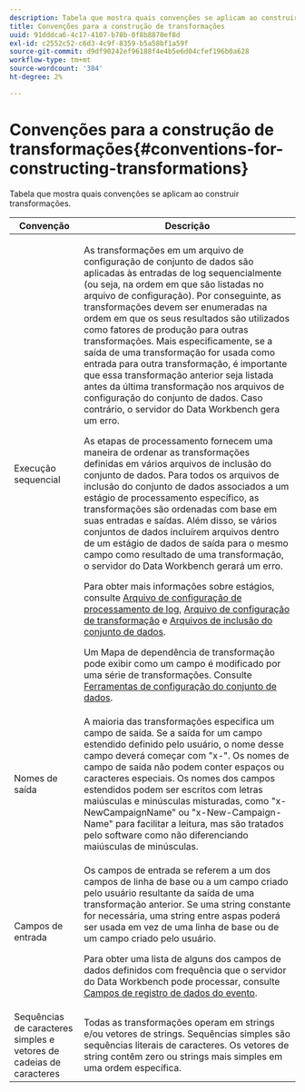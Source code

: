 ```yaml
---
description: Tabela que mostra quais convenções se aplicam ao construir transformações.
title: Convenções para a construção de transformações
uuid: 91dddca6-4c17-4107-b78b-0f8b8870ef8d
exl-id: c2552c52-c6d3-4c9f-8359-b5a58bf1a59f
source-git-commit: d9df90242ef96188f4e4b5e6d04cfef196b0a628
workflow-type: tm+mt
source-wordcount: '384'
ht-degree: 2%

---
```


# Convenções para a construção de transformações{#conventions-for-constructing-transformations}

Tabela que mostra quais convenções se aplicam ao construir transformações.

<table id="table_BEB0F6C416D144B5A2DD3D1A21613B21"> 
 <thead> 
  <tr> 
   <th colname="col1" class="entry"> Convenção </th> 
   <th colname="col2" class="entry"> Descrição </th> 
  </tr> 
 </thead>
 <tbody> 
  <tr> 
   <td colname="col1"> Execução sequencial </td> 
   <td colname="col2"> <p>As transformações em um arquivo de configuração de conjunto de dados são aplicadas às entradas de log sequencialmente (ou seja, na ordem em que são listadas no arquivo de configuração). Por conseguinte, as transformações devem ser enumeradas na ordem em que os seus resultados são utilizados como fatores de produção para outras transformações. Mais especificamente, se a saída de uma transformação for usada como entrada para outra transformação, é importante que essa transformação anterior seja listada antes da última transformação nos arquivos de configuração do conjunto de dados. Caso contrário, o servidor do Data Workbench gera um erro. </p> <p> As etapas de processamento fornecem uma maneira de ordenar as transformações definidas em vários arquivos de inclusão do conjunto de dados. Para todos os arquivos de inclusão do conjunto de dados associados a um estágio de processamento específico, as transformações são ordenadas com base em suas entradas e saídas. Além disso, se vários conjuntos de dados incluírem arquivos dentro de um estágio de dados de saída para o mesmo campo como resultado de uma transformação, o servidor do Data Workbench gerará um erro. </p> <p> Para obter mais informações sobre estágios, consulte <a href="../../../home/c-dataset-const-proc/c-log-proc-config-file/c-abt-log-proc-config-file.md"> Arquivo de configuração de processamento de log</a>, <a href="../../../home/c-dataset-const-proc/c-trans-config-file/c-abt-trans-config-file.md"> Arquivo de configuração de transformação</a> e <a href="../../../home/c-dataset-const-proc/c-dataset-inc-files/c-abt-dataset-inc-files.md"> Arquivos de inclusão do conjunto de dados</a>. </p> <p>Um <span class="wintitle"> Mapa de dependência de transformação</span> pode exibir como um campo é modificado por uma série de transformações. Consulte <a href="../../../home/c-dataset-const-proc/c-dataset-config-tools/c-dataset-config-tools.md"> Ferramentas de configuração do conjunto de dados</a>. </p> </td> 
  </tr> 
  <tr> 
   <td colname="col1"> Nomes de saída </td> 
   <td colname="col2"> A maioria das transformações especifica um campo de saída. Se a saída for um campo estendido definido pelo usuário, o nome desse campo deverá começar com "x-". Os nomes de campo de saída não podem conter espaços ou caracteres especiais. Os nomes dos campos estendidos podem ser escritos com letras maiúsculas e minúsculas misturadas, como "x-NewCampaignName" ou "x-New-Campaign-Name" para facilitar a leitura, mas são tratados pelo software como não diferenciando maiúsculas de minúsculas. </td> 
  </tr> 
  <tr> 
   <td colname="col1"> Campos de entrada </td> 
   <td colname="col2"> <p>Os campos de entrada se referem a um dos campos de linha de base ou a um campo criado pelo usuário resultante da saída de uma transformação anterior. Se uma string constante for necessária, uma string entre aspas poderá ser usada em vez de uma linha de base ou de um campo criado pelo usuário. </p> <p> Para obter uma lista de alguns dos campos de dados definidos com frequência que o servidor do Data Workbench pode processar, consulte <a href="../../../home/c-dataset-const-proc/c-ev-data-rec-fields.md"> Campos de registro de dados do evento</a>. </p> </td> 
  </tr> 
  <tr> 
   <td colname="col1"> Sequências de caracteres simples e vetores de cadeias de caracteres </td> 
   <td colname="col2"> Todas as transformações operam em strings e/ou vetores de strings. Sequências simples são sequências literais de caracteres. Os vetores de string contêm zero ou strings mais simples em uma ordem específica. </td> 
  </tr> 
 </tbody> 
</table>
